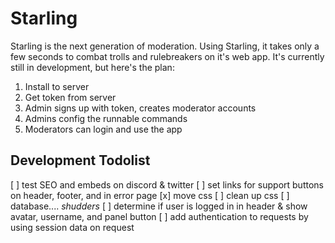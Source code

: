 # Starling
Starling is the next generation of moderation. Using Starling, it takes only a few seconds to combat trolls and rulebreakers on it's web app. 
It's currently still in development, but here's the plan: 

1. Install to server
2. Get token from server
3. Admin signs up with token, creates moderator accounts
4. Admins config the runnable commands
5. Moderators can login and use the app

## Development Todolist
[ ] test SEO and embeds on discord & twitter 
[ ] set links for support buttons on header, footer, and in error page 
[x] move css 
[ ] clean up css 
[ ] database.... *shudders* 
[ ] determine if user is logged in in header & show avatar, username, and panel button 
[ ] add authentication to requests by using session data on request 